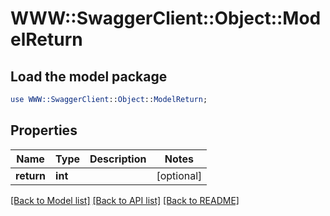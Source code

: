 # WWW::SwaggerClient::Object::ModelReturn

## Load the model package
```perl
use WWW::SwaggerClient::Object::ModelReturn;
```

## Properties
Name | Type | Description | Notes
------------ | ------------- | ------------- | -------------
**return** | **int** |  | [optional] 

[[Back to Model list]](../README.md#documentation-for-models) [[Back to API list]](../README.md#documentation-for-api-endpoints) [[Back to README]](../README.md)


